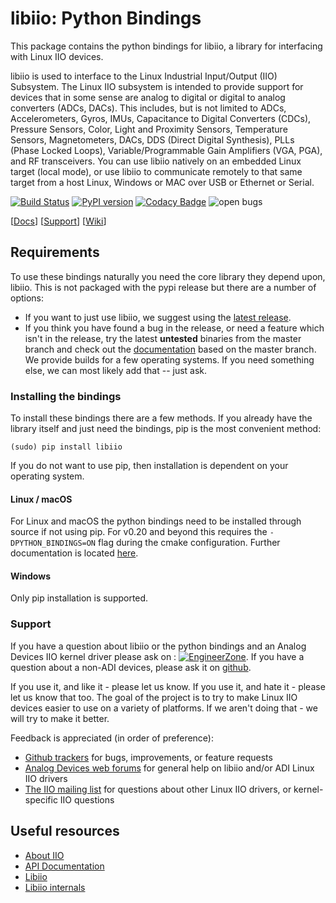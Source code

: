 # libiio: Python Bindings

This package contains the python bindings for libiio, a library for interfacing with Linux IIO devices.

libiio is used to interface to the Linux Industrial Input/Output (IIO) Subsystem. The Linux IIO subsystem is intended to provide support for devices that in some sense are analog to digital or digital to analog converters (ADCs, DACs). This includes, but is not limited to ADCs, Accelerometers, Gyros, IMUs, Capacitance to Digital Converters (CDCs), Pressure Sensors, Color, Light and Proximity Sensors, Temperature Sensors, Magnetometers, DACs, DDS (Direct Digital Synthesis), PLLs (Phase Locked Loops), Variable/Programmable Gain Amplifiers (VGA, PGA), and RF transceivers. You can use libiio natively on an embedded Linux target (local mode), or use libiio to communicate remotely to that same target from a host Linux, Windows or MAC over USB or Ethernet or Serial.

[![Build Status](https://travis-ci.org/analogdevicesinc/libiio.svg?branch=master)](https://travis-ci.org/analogdevicesinc/libiio)
[![PyPI version](https://badge.fury.io/py/libiio.svg)](https://badge.fury.io/py/libiio) [![Codacy Badge](https://api.codacy.com/project/badge/Grade/4bd027bfc5774029a30a9e1cedf5a434)](https://www.codacy.com/app/rgetz/libiio?utm_source=github.com&amp;utm_medium=referral&amp;utm_content=analogdevicesinc/libiio&amp;utm_campaign=Badge_Grade)
![open bugs](https://img.shields.io/github/issues/analogdevicesinc/libiio.svg)

[[Docs](https://analogdevicesinc.github.io/libiio/v0.19/python/index.html)]
[[Support](http://ez.analog.com)]
[[Wiki](https://wiki.analog.com/resources/tools-software/linux-software/libiio)]

## Requirements
To use these bindings naturally you need the core library they depend upon, libiio. This is not packaged with the pypi release but there are a number of options:
  - If you want to just use libiio, we suggest using the [latest release](https://github.com/analogdevicesinc/libiio/releases/latest).
  - If you think you have found a bug in the release, or need a feature which isn't in the release, try the latest **untested** binaries from the master branch and check out the [documentation](https://codedocs.xyz/analogdevicesinc/libiio/) based on the master branch. We provide builds for a few operating systems. If you need something else, we can most likely add that -- just ask.

### Installing the bindings
To install these bindings there are a few methods. If you already have the library itself and just need the bindings, pip is the most convenient method:
```shell
(sudo) pip install libiio
```
If you do not want to use pip, then installation is dependent on your operating system.
#### Linux / macOS
For Linux and macOS the python bindings need to be installed through source if not using pip. For v0.20 and beyond this requires the `-DPYTHON_BINDINGS=ON` flag during the cmake configuration. Further documentation is located [here](https://github.com/analogdevicesinc/libiio/blob/master/README_BUILD.md).

#### Windows
Only pip installation is supported.

### Support
If you have a question about libiio or the python bindings and an Analog Devices IIO kernel driver please ask on : [![EngineerZone](https://img.shields.io/badge/chat-on%20EngineerZone-blue.svg)](https://ez.analog.com/linux-device-drivers/linux-software-drivers). If you have a question about a non-ADI devices, please ask it on [github](https://github.com/analogdevicesinc/libiio/issues).

If you use it, and like it - please let us know. If you use it, and hate it - please let us know that too. The goal of the project is to try to make Linux IIO devices easier to use on a variety of platforms. If we aren't doing that - we will try to make it better.

Feedback is appreciated (in order of preference):

  * [Github trackers](https://github.com/analogdevicesinc/libiio/issues) for bugs, improvements, or feature requests
  * [Analog Devices web forums](https://ez.analog.com/community/linux-device-drivers/linux-software-drivers) for general help on libiio and/or ADI Linux IIO drivers
  * [The IIO mailing list](http://vger.kernel.org/vger-lists.html#linux-iio) for questions about other Linux IIO drivers, or kernel-specific IIO questions

## Useful resources
  * [About IIO](https://wiki.analog.com/software/linux/docs/iio/iio)
  * [API Documentation](http://analogdevicesinc.github.io/libiio/)
  * [Libiio](http://wiki.analog.com/resources/tools-software/linux-software/libiio)
  * [Libiio internals](http://wiki.analog.com/resources/tools-software/linux-software/libiio_internals)

